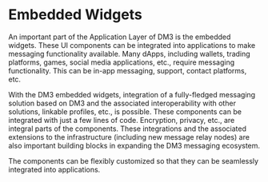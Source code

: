 # Embedded Widgets

An important part of the Application Layer of DM3 is the embedded widgets. These UI components can be integrated into applications to make messaging functionality available. Many dApps, including wallets, trading platforms, games, social media applications, etc., require messaging functionality. This can be in-app messaging, support, contact platforms, etc.

With the DM3 embedded widgets, integration of a fully-fledged messaging solution based on DM3 and the associated interoperability with other solutions, linkable profiles, etc., is possible. These components can be integrated with just a few lines of code. Encryption, privacy, etc., are integral parts of the components. These integrations and the associated extensions to the infrastructure (including new message relay nodes) are also important building blocks in expanding the DM3 messaging ecosystem.

The components can be flexibly customized so that they can be seamlessly integrated into applications.
